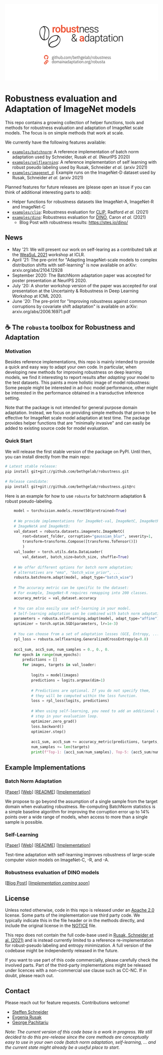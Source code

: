 ![](assets/header.png)

# Robustness evaluation and Adaptation of ImageNet models

This repo contains a growing collection of helper functions, tools and methods for robustness evaluation and adaptation of ImageNet scale models.
The focus is on simple methods that work at scale.

We currently have the following features available:
- [`examples/batchnorm`](/examples/batchnorm): A reference implementation of batch norm adaptation used by Schneider, Rusak *et al.* (NeurIPS 2020)
- [`examples/selflearning`](/examples/selflearning): A reference implementation of self learning with robust pseudo labeling used by Rusak, Schneider *et al.* (arxiv 2021)
- [`examples/imagenet_d`](/examples/imagenet_d): Example runs on the ImageNet-D dataset used by Rusak, Schneider *et al.* (arxiv 2021)

Planned features for future releases are (please open an issue if you can think of additional interesting parts to add):
- Helper functions for robustness datasets like ImageNet-A, ImageNet-R and ImageNet-C
- [`examples/clip`](/examples/clip): Robustness evaluation for [CLIP](https://github.com/openai/CLIP.git), Radford *et al.* (2021)
- [`examples/dino`](/examples/dino): Robustness evaluation for [DINO](https://github.com/facebookresearch/dino), Caron *et al.* (2021)
    - Blog Post with robustness results: https://stes.io/dino/

## News

- May '21: We will present our work on self-learing as a contributed talk at the [WeaSuL 2021](https://weasul.github.io/) workshop at ICLR.
- April '21: The pre-print for "Adapting ImageNet-scale models to complex distribution shifts with self-learning" is now available on arXiv: arxiv.org/abs/2104.12928
- September 2020: The BatchNorm adaptation paper was accepted for poster presentation at NeurIPS 2020.
- July '20: A shorter  workshop version of the paper was accepted for oral presentation at the Uncertainty & Robustness in Deep Learning Workshop at ICML 2020.
- June '20: The pre-print for "Improving robustness against common corruptions by covariate shift adaptation" is available on arXiv: arxiv.org/abs/2006.16971.pdf

## ☕ The `robusta` toolbox for **Robust**ness and **A**daptation

### Motivation

Besides reference implementations, this repo is mainly intended to provide a quick and easy way to adapt your own code.
In particular, when developing new methods for improving robustness on deep learning models, we find it interesting to report results after *adapting* your model to the test datasets. This paints a more holistic image of model robustness: Some people might be interested in ad-hoc model performance, other might be interested in the performance obtained in a transductive inference setting.

Note that the package is not intended for general purpose domain adaptation. Instead, we focus on providing simple methods that prove to be effective for ImageNet scale model adaptation at test time. The package provides helper functions that are "minimally invasive" and can easily be added to existing source code for model evaluation.


### Quick Start

We will release the first stable version of the package on PyPI. Until then, you can install directly from the main repo:

```bash
# Latest stable release:
pip install git+git://github.com/bethgelab/robustness.git

# Release candidate:
pip install git+git://github.com/bethgelab/robustness.git@rc
```

Here is an example for how to use `robusta` for batchnorm adaptation & robust pseudo-labeling.

``` python
    model = torchvision.models.resnet50(pretrained=True)

    # We provide implementations for ImageNet-val, ImageNetC, ImageNetR,
    # ImageNetA and ImageNetD:
    val_dataset = robusta.datasets.imagenetc.ImageNetC(
        root=dataset_folder, corruption="gaussian_blur", severity=1,
        transform=transforms.Compose([transforms.ToTensor()])
        )
    val_loader = torch.utils.data.DataLoader(
        val_dataset, batch_size=batch_size, shuffle=True)

    # We offer different options for batch norm adaptation;
    # alternatives are "ema", "batch_wise_prior", ...
    robusta.batchnorm.adapt(model, adapt_type="batch_wise")

    # The accuracy metric can be specific to the dataset:
    # For example, ImageNet-R requires remapping into 200 classes.
    accuracy_metric = val_dataset.accuracy

    # You can also easily use self-learning in your model.
    # Self-learning adaptation can be combined with batch norm adaptation, example:
    parameters = robusta.selflearning.adapt(model, adapt_type="affine")
    optimizer = torch.optim.SGD(parameters, lr=1e-3)

    # You can choose from a set of adaptation losses (GCE, Entropy, ...)
    rpl_loss = robusta.selflearning.GeneralizedCrossEntropy(q=0.8)

    acc1_sum, acc5_sum, num_samples = 0., 0., 0.
    for epoch in range(num_epochs):
        predictions = []
        for images, targets in val_loader:

            logits = model(images)
            predictions = logits.argmax(dim=1)

            # Predictions are optional. If you do not specify them,
            # they will be computed within the loss function.
            loss = rpl_loss(logits, predictions)

            # When using self-learning, you need to add an additional optimizer
            # step in your evaluation loop.
            optimizer.zero_grad()
            loss.backward()
            optimizer.step()

            acc1_sum, acc5_sum += accuracy_metric(predictions, targets, topk=(1,5))
            num_samples += len(targets)
            print(f"Top-1: {acc1_sum/num_samples}, Top-5: {acc5_sum/num_samples}")
```


## Example Implementations

### Batch Norm Adaptation

[[Paper](https://arxiv.org/abs/2006.16971.pdf)] [[Web](https://domainadaptation.org/batchnorm)] [[README](examples/batchnorm/README.md)] [[Implementation](batchnorm/src/evaluate.py)]

We propose to go beyond the assumption of a single sample from the target domain when evaluating robustness. Re-computing BatchNorm statistics is a simple baseline algorithm for improving the corruption error up to 14% points over a wide range of models, when access to more than a single sample is possible.

### Self-Learning

[[Paper](https://arxiv.org/abs/2104.12928)] [[Web](https://domainadaptation.org/selflearing)] [[README](examples/selflearning/README.md)] [[Implementation](selflearning/gce.py)]

Test-time adaptation with self-learning improves robustness of large-scale computer vision models on ImageNet-C, -R, and -A.

### Robustness evaluation of DINO models

[[Blog Post](https://stes.io/dino)] [[*Implementation coming soon*](examples/dino/README.md)]

## License

Unless noted otherwise, code in this repo is released under an [Apache 2.0](/LICENSE) license. Some parts of the implementation use third party code. We typically indicate this in the file header or in the methods directly, and include the original license in the [NOTICE](/NOTICE) file.

This repo does not contain the full code-base used in [Rusak, Schneider et al. (2021)](https://domainadaptation.org/selflearing) and is instead currently limited to a reference re-implementation for robust-pseudo labeling and entropy minimization. A full version of the codebase might be independently released in the future.

If you want to use part of this code commercially, please carefully check the involved parts. Part of the third-party implementations might be released under licences with a non-commercial use clause such as CC-NC. If in doubt, please reach out.

## Contact

Please reach out for feature requests. Contributions welcome!

- [Steffen Schneider](https://stes.io)
- [Evgenia Rusak](https://github.com/EvgeniaAR)
- [George Pachitariu](https://github.com/georgepachitariu)


*Note: The current version of this code base is a work in progress. We still decided to do this pre-release since the core methods are conceptually easy to use in your own code (batch norm adaptation, self-learning, ... and the current state might already be a useful place to start.*
